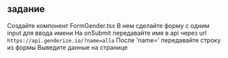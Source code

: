 ## задание

Создайте компонент FormGender.tsx
В нем сделайте форму с одним input для ввода имени
На onSubmit передавайте имя в api через url `https://api.genderize.io/?name=alla`
После 'name=' передавайте строку из формы
Выведите данные на странице
